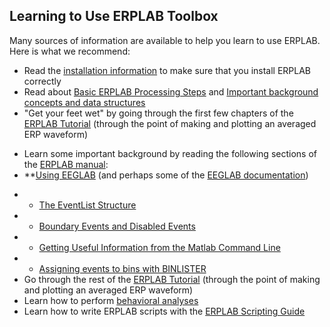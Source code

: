 ## Learning to Use ERPLAB Toolbox

Many sources of information are available to help you learn to use ERPLAB.  Here is what we recommend:

* Read the [installation information](https://github.com/lucklab/erplab/wiki/Installation) to make sure that you install ERPLAB correctly
* Read about [Basic ERPLAB Processing Steps](https://github.com/lucklab/erplab/wiki/Basic-ERPLAB-Processing-Steps) and [Important background concepts and data structures](https://github.com/lucklab/erplab/wiki/Important-Background-Concepts-and-Data-Structures)
* "Get your feet wet" by going through the first few chapters of the [ERPLAB Tutorial](https://github.com/lucklab/erplab/wiki/Tutorial) (through the point of making and plotting an averaged ERP waveform)
- Learn some important background by reading the following sections of the [ERPLAB manual](https://github.com/lucklab/erplab/wiki/Manual):
- **[Using EEGLAB](https://github.com/lucklab/erplab/wiki/Using-EEGLAB) (and perhaps some of the [EEGLAB documentation](https://github.com/lucklab/erplab/wiki))
* * [The EventList Structure](https://github.com/lucklab/erplab/wiki/The-EVENTLIST-Structure)
* * [Boundary Events and Disabled Events](https://github.com/lucklab/erplab/wiki/Boundary-Events-and-Disabled-Events)
* * [Getting Useful Information from the Matlab Command Line](https://github.com/lucklab/erplab/wiki/Getting-Information-about-an-ERP-from-the-Matlab-Command-Line)
* * [Assigning events to bins with BINLISTER](https://github.com/lucklab/erplab/wiki/Assigning-Events-to-Bins-with-BINLISTER)
* Go through the rest of the [ERPLAB Tutorial](https://github.com/lucklab/erplab/wiki/Tutorial) (through the point of making and plotting an averaged ERP waveform)
* Learn how to perform [behavioral analyses](https://github.com/lucklab/erplab/wiki/Behavioral-Analyses)
* Learn how to write ERPLAB scripts with the [ERPLAB Scripting Guide](https://github.com/lucklab/erplab/wiki/Scripting-Guide)